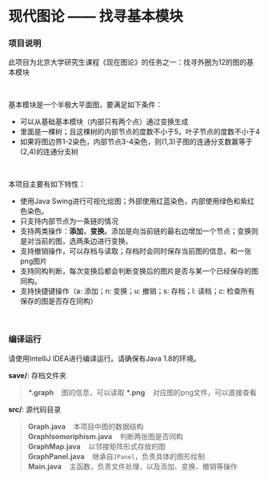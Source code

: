 现代图论 —— 找寻基本模块
================

### 项目说明
此项目为北京大学研究生课程《现在图论》的任务之一：找寻外圈为12的图的基本模块

<br />

基本模块是一个半极大平面图，要满足如下条件：

  * 可以从基础基本模块（内部只有两个点）通过变换生成
  * 里面是一棵树；且这棵树的内部节点的度数不小于5，叶子节点的度数不小于4
  * 如果将图边界1-2染色，内部节点3-4染色，则(1,3)子图的连通分支数赢等于(2,4)的连通分支树

<br />

本项目主要有如下特性：

  * 使用Java Swing进行可视化绘图；外部使用红蓝染色，内部使用绿色和紫红色染色。
  * 只支持内部节点为一条链的情况
  * 支持两类操作：**添加**，**变换**。添加是向当前链的最右边增加一个节点；变换则是对当前的图，选两条边进行变换。
  * 支持撤销操作，可以存档与读取；存档时会同时保存当前图的信息，和一张png图片
  * 支持同构判断，每次变换后都会判断变换后的图片是否与某一个已经保存的图同构。
  * 支持快捷键操作（a: 添加；n: 变换；u: 撤销；s: 存档；l: 读档；c: 检查所有保存的图是否存在同构）

<br />

### 编译运行

请使用IntelliJ IDEA进行编译运行。请确保有Java 1.8的环境。

**save/**: 存档文件夹  
> **\*.graph**&nbsp;&nbsp;&nbsp; 图的信息，可以读取 
> **\*.png**&nbsp;&nbsp;&nbsp; 对应图的png文件，可以直接查看  

**src/**: 源代码目录
> **Graph.java**&nbsp;&nbsp;&nbsp; 本项目中图的数据结构  
> **GraphIsomoriphism.java**&nbsp;&nbsp;&nbsp; 判断两张图是否同构  
> **GraphMap.java**&nbsp;&nbsp;&nbsp; 以邻接矩阵形式存放的图  
> **GraphPanel.java**&nbsp;&nbsp;&nbsp; 继承自`JPanel`，负责具体的图形绘制  
> **Main.java**&nbsp;&nbsp;&nbsp; 主函数，负责文件处理，以及添加、变换、撤销等操作

